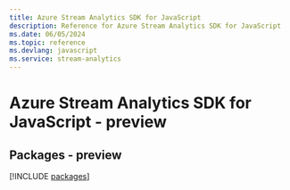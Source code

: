 ```yaml
---
title: Azure Stream Analytics SDK for JavaScript
description: Reference for Azure Stream Analytics SDK for JavaScript
ms.date: 06/05/2024
ms.topic: reference
ms.devlang: javascript
ms.service: stream-analytics
---
```

# Azure Stream Analytics SDK for JavaScript - preview
## Packages - preview
[!INCLUDE [packages](stream-analytics-index.md)]